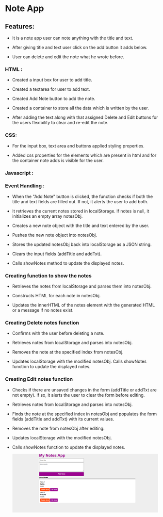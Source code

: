 # Note App

## Features:
* It is a note app user can note anything with the title and text.

* After giving title and text user click on the add button it adds below.

* User can delete and edit the note what he wrote before.

### HTML :
* Created a input box for user to add title.

* Created a textarea for user to add text.

* Created Add Note button to add the note.

* Created a container to store all the data which is written by the user.

* After adding the text along with that assigned Delete and Edit buttons for the users flexibility to clear and re-edit the note.

### CSS:

* For the input box, text area and buttons applied styling properties.

* Added css properties for the elements which are present in html and for the container note adds is visible for the user.

### Javascript :

### Event Handling :

* When the "Add Note" button is clicked, the function checks if both the title and text fields are filled out. If not, it alerts the user to add both.

* It retrieves the current notes stored in localStorage. If notes is null, it initializes an empty array notesObj.

* Creates a new note object with the title and text entered by the user.

* Pushes the new note object into notesObj.

* Stores the updated notesObj back into localStorage as a JSON string.

* Clears the input fields (addTitle and addTxt).

* Calls showNotes method to update the displayed notes.

### Creating function to show the notes 

* Retrieves the notes from localStorage and parses them into notesObj.

* Constructs HTML  for each note in notesObj.

* Updates the innerHTML of the notes element with the generated HTML or a message if no notes exist.

### Creating Delete notes function 

* Confirms with the user before deleting a note.

* Retrieves notes from localStorage and parses into notesObj.

* Removes the note at the specified index from notesObj.

* Updates localStorage with the modified notesObj.
Calls showNotes function to update the displayed notes.

### Creating Edit notes function

* Checks if there are unsaved changes in the form    (addTitle or addTxt are not empty). If so, it alerts the user to clear the form before editing.

* Retrieves notes from localStorage and parses into notesObj.

* Finds the note at the specified index in notesObj and populates the form fields (addTitle and addTxt) with its current values.

* Removes the note from notesObj after editing.

* Updates localStorage with the modified notesObj.

* Calls showNotes function to update the displayed notes.

  <img src="noteapp.png">
